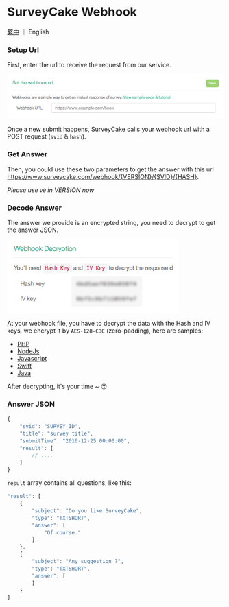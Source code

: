# SurveyCake Webhook

[繁中](https://github.com/SurveyCake/webhook/blob/master/README.md) ｜ English

### Setup Url

First, enter the url to receive the request from our service.

![webhook url](./docs/en/webhook_url.jpg)

Once a new submit happens, SurveyCake calls your webhook url with a POST request (`svid` & `hash`).

### Get Answer

Then, you could use these two parameters to get the answer with this url <https://www.surveycake.com/webhook/{VERSION}/{SVID}/{HASH}>.

_Please use `v0` in VERSION now_

### Decode Answer

The answer we provide is an encrypted string, you need to decrypt to get the answer JSON.

![key](./docs/en/keys.jpg)

At your webhook file, you have to decrypt the data with the Hash and IV keys, we encrypt it by `AES-128-CBC` (zero-padding), here are samples:

- [PHP](https://github.com/SurveyCake/webhook/blob/master/decrypt.php)
- [NodeJs](https://github.com/SurveyCake/webhook/blob/master/decrypt.js)
- [Javascript](https://github.com/SurveyCake/webhook/blob/master/decrypt.html)
- [Swift](https://github.com/SurveyCake/webhook/blob/master/Decrypt.swift)
- [Java](https://github.com/SurveyCake/webhook/blob/master/Decrypt.java)

After decrypting, it's your time ~ :kissing_closed_eyes:

### Answer JSON

~~~javascript
{
	"svid": "SURVEY_ID",
	"title": "survey title",
	"submitTime": "2016-12-25 00:00:00",
	"result": [
		// ....
	]
}
~~~

`result` array contains all questions, like this:

~~~javascript
"result": [
	{
		"subject": "Do you like SurveyCake",
		"type": "TXTSHORT",
		"answer": [
			"Of course."
		]
	},
	{
		"subject": "Any suggestion ?",
		"type": "TXTSHORT",
		"answer": [
		]
	}
]
~~~

